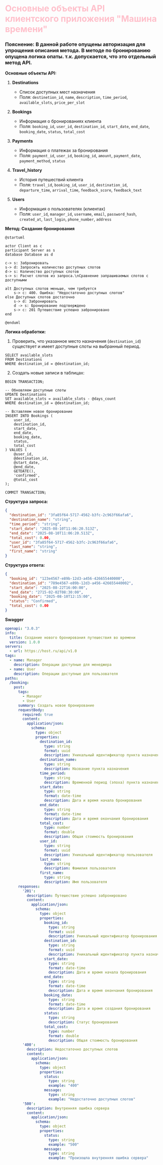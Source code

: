 <h1  style="color: pink;">Основные объекты API клиентского приложения "Машина времени"</h1>

### Пояснение: В данной работе опущены авторизация для упрощения описания метода. В методе по бронированию опущена логика опаты. т.к. допускается, что это отдельный метод API.

**Основные объекты API:**

1. **Destinations**
   - Список доступных мест назначения
   - Поля: `destinetion_id`, `name`, `description`, `time_period`, `available_slots`, `price_per_slot`

2. **Bookings**
   - Информация о бронированиях клиента
   - Поля: `booking_id`, `user_id`, `destination_id`, `start_date`, `end_date`, `booking_date`, `status`, `total_cost`

3. **Payments**
   - Информация о платежах за бронирования
   - Поля: `payment_id`, `user_id`, `booking_id`, `amount`, `payment_date`, `payment_method`, `status`

4. **Travel_history**
   - История путешествий клиента
   - Поля: `travel_id`, `booking_id`, `user_id`, `destination_id`, `departure_time`, `arrival_time`, `feedback_score`, `feedback_text`

5. **Users**
   - Информация о пользователях (клиентах)
   - Поля: `user_id`, `manager_id`, `username`, `email`, `password_hash`, `created_at`, `last_login`, `phone_number`, `address`

**Метод: Создание бронирования**

```plantuml
@startuml

actor Client as c
participant Server as s
database Database as d

c-> s: Забронировать
s-> d: Запросить количество доступных слотов
d-> s: Количество доступных слотов
s-> s: Расчет слотов из запроса.\nСравнение запрашиваемых слотов с доступными

alt Доступных слотов меньше, чем требуется
    s-> c: 400. Ошибка: "Недостаточно доступных слотов"
else Доступных слотов достаточно
    s-> d: Забронировать
    d -> s: Бронирование подтверждено
    s-> c: 201 Путешествие успешно забронировано
end

@enduml
```

**Логика обработки:**
1. Проверить, что указанное место назначения (`destination_id`) существует и имеет доступные слоты на выбранный период.

```
SELECT available_slots
FROM Destinations
WHERE destination_id = @destination_id;
```
2. Создать новые записи в таблицах:
```
BEGIN TRANSACTION;

-- Обновляем доступные слоты
UPDATE Destinations
SET available_slots = available_slots - @days_count
WHERE destination_id = @destination_id;

-- Вставляем новое бронирование
INSERT INTO Bookings (
    user_id, 
    destination_id,
    start_date,
    end_date,
    booking_date,
    status,
    total_cost
) VALUES (
    @user_id,
    @destination_id,
    @start_date,
    @end_date,
    GETDATE(),
    'confirmed',
    @total_cost
);

COMMIT TRANSACTION;
```

**Структура запроса:**
```json
{
  "destination_id": "3fa85f64-5717-4562-b3fc-2c963f66afa6",
  "destination_name": "string",
  "time_period": "string",
  "start_date": "2025-08-10T11:06:20.513Z",
  "end_date": "2025-08-10T11:06:20.513Z",
  "total_cost": 0.00,
  "user_id": "3fa85f64-5717-4562-b3fc-2c963f66afa6",
  "last_name": "string",
  "first_name": "string"
}
```

**Структура ответа:**
```json
{
  "booking_id": "123e4567-e89b-12d3-a456-426655440000",
  "destination_id": "789e4567-e89b-12d3-a456-426655440002",
  "start_date": "2025-08-22T16:00:00",
  "end_date": "2715-02-02T08:30:00",
  "booking_date": "2025-08-10T12:15:00",
  "status": "Confirmed",
  "total_cost": 0.00
}
```
**Swagger**
```yaml
openapi: "3.0.3"
info:
  title: Создание нового бронирования путешествия во времени
  version: 1.0.0
servers:
  - url: https://host.ru/api/v1.0
tags:
  - name: Manager
    description: Операции доступные для менеджера
  - name: User
    description: Операции доступные для пользователя
paths:
  /booking:
    post:
      tags:
        - Manager
        - User
      summary: Создать новое бронирование
      requestBody:
        required: true
        content:
          application/json:
            schema:
              type: object
              properties:
                destination_id:
                  type: string
                  format: uuid
                  description: Уникальный идентификатор пункта назначения
                destination_name:
                  type: string
                  description: Название пункта назначения
                time_period:
                  type: string
                  description: Временной период (эпоха) пункта назначения
                start_date:
                  type: string
                  format: date-time
                  description: Дата и время начала бронирования
                end_date:
                  type: string
                  format: date-time
                  description: Дата и время окончания бронирования
                total_cost:
                  type: number
                  format: double
                  description: Общая стоимость бронирования
                user_id:
                  type: string
                  format: uuid
                  description: Уникальный идентификатор пользователя
                last_name:
                  type: string
                  description: Фамилия пользователя
                first_name:
                  type: string
                  description: Имя пользователя
      responses:
        '201':
          description: Путешествие успешно забронировано
          content:
            application/json:
              schema:
                type: object
                properties:
                  booking_id:
                    type: string
                    format: uuid
                    description: Уникальный идентификатор бронирования
                  destination_id:
                    type: string
                    format: uuid
                    description: Уникальный идентификатор пункта назначения
                  start_date:
                    type: string
                    format: date-time
                    description: Дата и время начала бронирования
                  end_date:
                    type: string
                    format: date-time
                    description: Дата и время окончания бронирования
                  booking_date:
                    type: string
                    format: date-time
                    description: Дата и время создания бронирования
                  status:
                    type: string
                    description: Статус бронирования
                  total_cost:
                    type: number
                    format: double
                    description: Общая стоимость бронирования
        '400':
          description: Недостаточно доступных слотов
          content:
            application/json:
              schema:
                type: object
                properties:
                  status:
                    type: string
                    example: "400"
                  message:
                    type: string
                    example: "Недостаточно доступных слотов"
        '500':
          description: Внутренняя ошибка сервера
          content:
            application/json:
              schema:
                type: object
                properties:
                  status:
                    type: string
                    example: "500"
                  message:
                    type: string
                    example: "Произошла внутренняя ошибка сервера"

```

